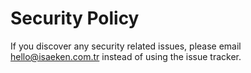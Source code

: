 # Security Policy

If you discover any security related issues, please email hello@isaeken.com.tr instead of using the issue tracker.
